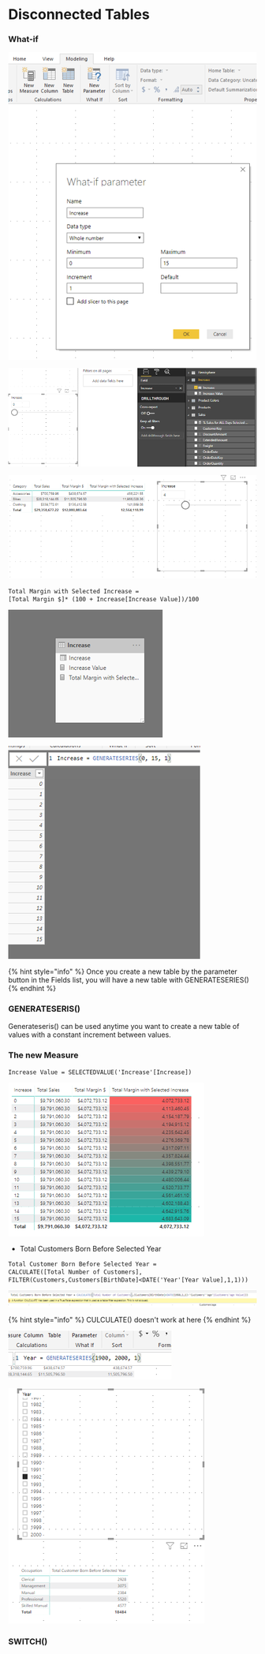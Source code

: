 # Disconnected Tables

### What-if

![Don&apos;t forget to click &apos;add slicer to this page&apos;](.gitbook/assets/image%20%2849%29.png)

![](.gitbook/assets/image%20%2816%29.png)

![](.gitbook/assets/image%20%2837%29.png)

```text
Total Margin with Selected Increase = 
[Total Margin $]* (100 + Increase[Increase Value])/100
```

![](.gitbook/assets/image%20%2843%29.png)

![](.gitbook/assets/image%20%2833%29.png)

{% hint style="info" %}
Once you create a new table by the parameter button in the Fields list, you will have a new table with GENERATESERIES\(\)
{% endhint %}

### GENERATESERIS\(\) 

Generateseris\(\) can be used anytime you want to create a new table of values with a constant increment between values.

### The new Measure 

```text
Increase Value = SELECTEDVALUE('Increase'[Increase])
```

![](.gitbook/assets/image%20%2830%29.png)

* Total Customers Born Before Selected Year

```text
Total Customer Born Before Selected Year = 
CALCULATE([Total Number of Customers],
FILTER(Customers,Customers[BirthDate]<DATE('Year'[Year Value],1,1)))
```

![Cannot use calculate\(\)](.gitbook/assets/image%20%2823%29.png)

{% hint style="info" %}
CULCULATE\(\) doesn't work at here
{% endhint %}



![](.gitbook/assets/image%20%2868%29.png)

![](.gitbook/assets/image%20%2810%29.png)

### SWITCH\(\)



